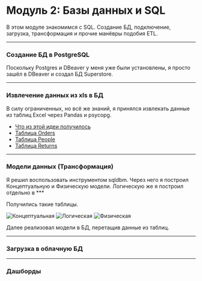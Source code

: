 # Модуль 2: Базы данных и SQL


В этом модуле знакомимся с SQL. Создание БД, подключение, загрузка, трансформация и прочие манёвры подобия ETL.

---

### Создание БД в PostgreSQL

Поскольку Postgres и DBeaver у меня уже были установлены, я просто зашёл в DBeaver и создал БД Superstore.

---

### Извлечение данных из xls в БД

В силу ограниченных, но всё же знаний, я принялся извлекать данные из таблиц Excel через Pandas и psycopg.


- [Что из этой идеи получилось](https://github.com/siochy/data-learn/blob/main/DE-101/Module2/xls_to_sql.py)
- [Таблица Orders](https://github.com/siochy/data-learn/blob/main/DE-101/Module2/orders.sql)
- [Таблица People](https://github.com/siochy/data-learn/blob/main/DE-101/Module2/people.sql)
- [Таблица Returns](https://github.com/siochy/data-learn/blob/main/DE-101/Module2/returns.sql)

---

### Модели данных (Трансформация)

Я решил воспользовать инструментом sqldbm. Через него я построил Концептуальную и Физическую модели. Логическую же я построил отдельно в ***


Получились такие таблицы.

<img src='' alt='Концептуальная'>

<img src='' alt='Логическая'>

<img src='' alt='Физическая'>


Далее реализовал модели в БД, перетащив данные из таблиц.

---

### Загрузка в облачную БД


---

### Дашборды

